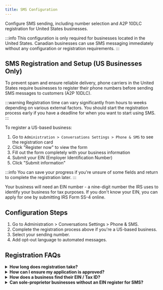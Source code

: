 ```yaml
---
title: SMS Configuration
---
```


Configure SMS sending, including number selection and A2P 10DLC registration for United States businesses. 

:::info
This configuration is only required for businesses located in the United States. Canadian businesses can use SMS messaging immediately without any configuration or registration requirements.
:::

## SMS Registration and Setup (US Businesses Only)

To prevent spam and ensure reliable delivery, phone carriers in the United States require businesses to register their phone numbers before sending SMS messages to customers (A2P 10DLC). 

:::warning
Registration time can vary significantly from hours to weeks depending on various external factors. You should start the registration process early if you have a deadline for when you want to start using SMS. 
:::

To register a US-based business:

1. Go to `Administration > Conversations Settings > Phone & SMS` to see the registration card
2. Click "Register now" to view the form
3. Fill out the form completely with your business information
4. Submit your EIN (Employer Identification Number)
5. Click "Submit information"

:::info
You can save your progress if you're unsure of some fields and return to complete the registration later.
:::

Your business will need an EIN number - a nine-digit number the IRS uses to identify your business for tax purposes. If you don't know your EIN, you can apply for one by submitting IRS Form SS-4 online.

## Configuration Steps
1. Go to Administration > Conversations Settings > Phone & SMS.
2. Complete the registration process above if you're a US-based business.
3. Select your sending number.
4. Add opt-out language to automated messages.

## Registration FAQs

<details>
<summary><strong>How long does registration take?</strong></summary>

Once the form has been submitted, registration through third-party verification can take anywhere from one week, up to one month. A third-party agency is used by telecom carriers in the United States to verify business registration data with government databases.
</details>

<details>
<summary><strong>How can I ensure my application is approved?</strong></summary>

The most common reason for rejection is information that doesn't match IRS records. Make sure the business information submitted matches exactly the same information associated with your EIN.
</details>

<details>
<summary><strong>How does a business find their EIN / Tax ID?</strong></summary>

An EIN is a nine-digit number the IRS uses to identify a business for tax purposes. The IRS issues a CP 575 EIN Confirmation Letter to confirm your unique Employer Identification Number. If you don't know your EIN, you can apply for one by submitting IRS Form SS-4 online.
</details>

<details>
<summary><strong>Can sole-proprietor businesses without an EIN register for SMS?</strong></summary>

Not at this time. We are investigating supporting this in the future, for both US- and Canada-based businesses.
</details>


